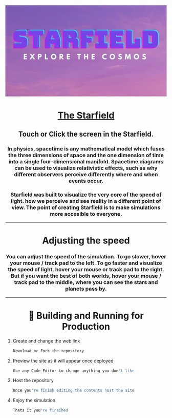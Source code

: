 <img alt="Logo" src="https://raw.githubusercontent.com/TheCodingRocket/Starfield/main/images/field.png"/>


<h1 align="center">
   <a href="https://editor.p5js.org/4N4NT4/present/mIm8UBZct" target="_blank">The Starfield</a>
</h1>

<h2 align="center">Touch or Click the screen in the Starfield.</h2>

<h3 align="center">
  In physics, spacetime is any mathematical model which fuses the three dimensions of space and the one dimension of time into a single four-dimensional manifold. Spacetime diagrams can be used to visualize relativistic effects, such as why different observers perceive differently where and when events occur. 
  </h3>

<h3 align="center">
 Starfield was built to visualize the very core of the speed of light. how we perceive and see reality in a different point of view. The point of creating Starfield is to make simulations more accesible to everyone.
 </h3>



---
<h1 align="center">
Adjusting the speed
</h1>
 
 <h3 align="center">
 You can adjust the speed of the simulation. To go slower, hover your mouse / track pad to the left. To go faster and visualize the speed of light, hover your mouse or track pad to the right. But if you want the best of both worlds, hover your mouse / track pad to the middle, where you can see the stars and planets pass by.
 </h3>

 


---
<h1 align="center">
🚀 Building and Running for Production
</h1>

1. Create and change the web link

   ```sh
   Download or Fork the repository
   ```

2. Preview the site as it will appear once deployed

   ```sh
   Use any Code Editor to change anything you don't like
   ```
3. Host the repository

   ```sh
   Once you're finish editing the contents host the site
   ```
4. Enjoy the simulation

   ```sh
   Thats it you're finsihed
   ```

